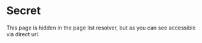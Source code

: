 # Secret

This page is hidden in the page list resolver, but as you can see accessible via direct url.
